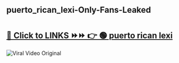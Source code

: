 
 ## puerto_rican_lexi-Only-Fans-Leaked

# <h2><a href="https://clipsfans.com/puerto_rican_lexi&ref=git">🔗 Click to LINKS ⏩⏩ 👉 🟢 puerto rican lexi </a></h2>

<a href="https://clipsfans.com/puerto_rican_lexi&ref=git" rel="nofollow" data-target="animated-image.originalLink"><img src="https://i.ibb.co.com/xMMVF88/686577567.gif" alt="Viral Video Original" style="max-width: 100%; display: inline-block;" data-target="animated-image.originalImage"></a>
